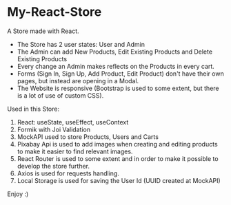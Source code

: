 # My-React-Store

A Store made with React.

* The Store has 2 user states: User and Admin
* The Admin can add New Products, Edit Existing Products and Delete Existing Products
* Every change an Admin makes reflects on the Products in every cart.
* Forms (Sign In, Sign Up, Add Product, Edit Product) don't have their own pages, but instead are opening in a Modal.
* The Website is responsive (Bootstrap is used to some extent, but there is a lot of use of custom CSS). 


Used in this Store:
1. React: useState, useEffect, useContext
2. Formik with Joi Validation
3. MockAPI used to store Products, Users and Carts
4. Pixabay Api is used to add images when creating and editing products to make it easier to find relevant images.
5. React Router is used to some extent and in order to make it possible to develop the store further.
6. Axios is used for requests handling.
7. Local Storage is used for saving the User Id (UUID created at MockAPI)

Enjoy :)
